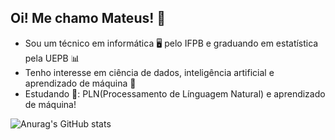 ## Oi! Me chamo Mateus! 👋

- Sou um técnico em informática 🖥️ pelo IFPB e graduando em estatística pela UEPB 📊
- Tenho interesse em ciência de dados, inteligência artificial e aprendizado de máquina 🤖
- Estudando 📗: PLN(Processamento de Línguagem Natural) e aprendizado de máquina!

![Anurag's GitHub stats](https://github-readme-stats.vercel.app/api?username=anuraghazra&show_icons=true&theme=radical)

<!---
MSR1805200/MSR1805200 is a ✨ special ✨ repository because its `README.md` (this file) appears on your GitHub profile.
You can click the Preview link to take a look at your changes.
--->
